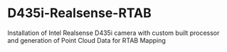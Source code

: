 # D435i-Realsense-RTAB
Installation of Intel Realsense D435i camera with custom built processor and generation of Point Cloud Data for RTAB Mapping
